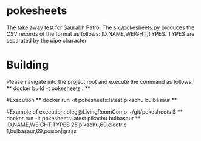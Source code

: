 # pokesheets
The take away test for Saurabh Patro. The src/pokesheets.py produces the CSV
records of the format as follows: ID,NAME,WEIGHT,TYPES. TYPES are separated by
the pipe character  

# Building
Please navigate into the project root and execute the command as follows:
** docker build -t pokesheets . **

#Execution
** docker run -it pokesheets:latest pikachu bulbasaur **

#Example of execution:
oleg@LivingRoomComp ~/git/pokesheets $ ** docker run -it pokesheets:latest pikachu bulbasaur **
ID,NAME,WEIGHT,TYPES
25,pikachu,60,electric
1,bulbasaur,69,poison|grass

